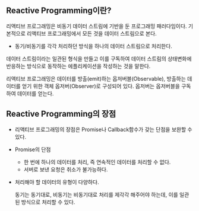 ## Reactive Programming이란?

리액티브 프로그래밍은 비동기 데이터 스트림에 기반을 둔 프로그래밍 패러다임이다. 기본적으로 리액티브 프로그래밍에서 모든 것을 데이터 스트림으로 본다.

- 동기/비동기를 각각 처리하던 방식을 하나의 데이터 스트림으로 처리한다.

데이터 스트림이라는 일관된 형식을 만들고 이를 구독하여 데이터 스트림의 상태변화에 반응하는 방식으로 동작하는 에플리케이션을 작성하는 것을 말한다.

리액티브 프로그래밍은 데이터를 방출(emit)하는 옵저버블(Observable), 방출하는 데이터를 얻기 위한 객체 옵저버(Observer)로 구성되어 있다. 옵저버는 옵저버블을 구독하여 데이터를 얻는다.

## Reactive Programming의 장점

- 리액티브 프로그래밍의 장점은 Promise나 Callback함수가 갖는 단점을 보완할 수 있다.

- Promise의 단점

  - 한 번에 하나의 데이터를 처리, 즉 연속적인 데이터를 처리할 수 없다.
  - 서버로 보낸 요청은 취소가 불가능하다.

- 처리해야 할 데이터의 유형이 다양하다.

  동기는 동기대로, 비동기는 비동기대로 처리를 제각각 해주어야 하는데, 이를 일관된 방식으로 처리할 수 있다.